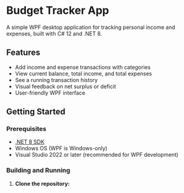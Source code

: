 # Budget Tracker App

A simple WPF desktop application for tracking personal income and expenses, built with C# 12 and .NET 8.

## Features

- Add income and expense transactions with categories
- View current balance, total income, and total expenses
- See a running transaction history
- Visual feedback on net surplus or deficit
- User-friendly WPF interface

## Getting Started

### Prerequisites

- [.NET 8 SDK](https://dotnet.microsoft.com/download/dotnet/8.0)
- Windows OS (WPF is Windows-only)
- Visual Studio 2022 or later (recommended for WPF development)

### Building and Running

1. **Clone the repository:**
